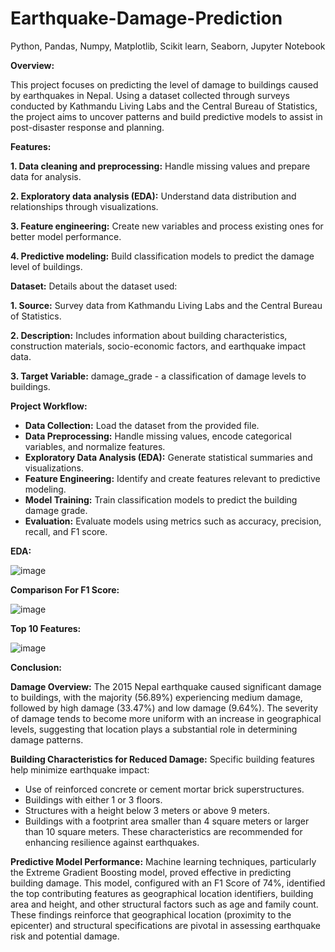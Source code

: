 # Earthquake-Damage-Prediction
Python, Pandas, Numpy, Matplotlib, Scikit learn, Seaborn, Jupyter Notebook

**Overview:**

This project focuses on predicting the level of damage to buildings caused by earthquakes in Nepal. Using a dataset collected through surveys conducted by Kathmandu Living Labs and the Central Bureau of Statistics, the project aims to uncover patterns and build predictive models to assist in post-disaster response and planning.

**Features:**

**1. Data cleaning and preprocessing:** Handle missing values and prepare data for analysis.

**2. Exploratory data analysis (EDA):** Understand data distribution and relationships through visualizations.

**3. Feature engineering:** Create new variables and process existing ones for better model performance.

**4. Predictive modeling:** Build classification models to predict the damage level of buildings.

**Dataset:**
Details about the dataset used:

**1. Source:** Survey data from Kathmandu Living Labs and the Central Bureau of Statistics.

**2. Description:** Includes information about building characteristics, construction materials, socio-economic factors, and earthquake impact data.

**3. Target Variable:** damage_grade - a classification of damage levels to buildings.

**Project Workflow:**

- **Data Collection:** Load the dataset from the provided file.
- **Data Preprocessing:** Handle missing values, encode categorical variables, and normalize features.
- **Exploratory Data Analysis (EDA):** Generate statistical summaries and visualizations.
- **Feature Engineering:** Identify and create features relevant to predictive modeling.
- **Model Training:** Train classification models to predict the building damage grade.
- **Evaluation:** Evaluate models using metrics such as accuracy, precision, recall, and F1 score.


**EDA:**

![image](https://github.com/user-attachments/assets/32eccc3c-1692-4b35-9cc4-604a03a33ef1)


**Comparison For F1 Score:**

![image](https://github.com/user-attachments/assets/664017ff-24ff-47d7-ac35-3f38f9a07105)


**Top 10 Features:**

![image](https://github.com/user-attachments/assets/03a86fac-5b1a-4f05-8601-8d665676d8f9)


**Conclusion:**

**Damage Overview:** The 2015 Nepal earthquake caused significant damage to buildings, with the majority (56.89%) experiencing medium damage, followed by high damage (33.47%) and low damage (9.64%). The severity of damage tends to become more uniform with an increase in geographical levels, suggesting that location plays a substantial role in determining damage patterns.

**Building Characteristics for Reduced Damage:** Specific building features help minimize earthquake impact:
- Use of reinforced concrete or cement mortar brick superstructures.
- Buildings with either 1 or 3 floors.
- Structures with a height below 3 meters or above 9 meters.
- Buildings with a footprint area smaller than 4 square meters or larger than 10 square meters. These characteristics are recommended for enhancing resilience against 
  earthquakes.

**Predictive Model Performance:** Machine learning techniques, particularly the Extreme Gradient Boosting model, proved effective in predicting building damage. This model, configured with an F1 Score of 74%, identified the top contributing features as geographical location identifiers, building area and height, and other structural factors such as age and family count. These findings reinforce that geographical location (proximity to the epicenter) and structural specifications are pivotal in assessing earthquake risk and potential damage.




